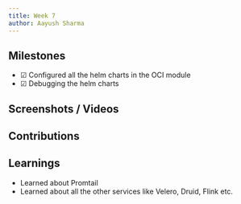 ```yaml
---
title: Week 7
author: Aayush Sharma
---
```


## Milestones
- &#x2611;  Configured all the helm charts in the OCI module
- &#x2611;  Debugging the helm charts 

## Screenshots / Videos 

## Contributions

## Learnings
- Learned about Promtail
- Learned about all the other services like Velero, Druid, Flink etc.